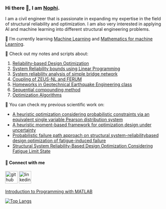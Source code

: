 ### Hi there 👋, I am [Nophi](https://www.linkedin.com/in/nophi-biton/).
I am a civil engineer that is passionate in expanding my expertise in the field of structural reliability and optimization. I am also very interested in applying AI and machine learning into different structural engineering problems.


🌱 I’m currently learning [Machine Learning](https://www.coursera.org/learn/machine-learning/home/info) and [Mathematics for machine Learning](https://www.coursera.org/learn/linear-algebra-machine-learning/home/info). 

👀 Check out my notes and scripts about:
1. [Reliability-based Design Optimization](https://github.com/nophibiton/RBDO-Matlab-Double-Loop.git)
2. [System Reliability bounds using Linear Programming](https://github.com/nophibiton/system-reliability-using-LP)
3. [System reliability analysis of simple bridge network](https://github.com/nophibiton/a-simple-bridge-network-example)
4. [Coupling of ZEUS-NL and FERUM](https://github.com/nophibiton/ZEUS-NL-and-FERUM-coupling)
5. [Homeworks in Geotechnical Earthquake Engineering class](https://github.com/nophibiton/geotechnical-earthquake-engg)
6. [Sequential compounding method](https://github.com/nophibiton/sequential-compounding-method/tree/main)
7. [Optimization Algorithms](https://github.com/nophibiton/optimization-algorithms/tree/main)

📝 You can check my previous scientific work on:
- [A heuristic optimization considering probabilistic constraints via an equivalent single variable Pearson distribution system](https://doi.org/10.1016/j.asoc.2019.03.021)
- [A heuristic moment-based framework for optimization design under uncertainty](https://doi.org/10.1007/s00366-019-00759-4)
- [Probabilistic failure path approach on structural system-reliabilitybased design optimization of fatigue-induced failure](http://www.tara.tcd.ie/bitstream/handle/2262/103435/submission_358.pdf?sequence=1)
- [Structural System Reliability-Based Design Optimization Considering Fatigue Limit State](http://www.i-asem.org/publication_conf/asem23/4.SS/1.MS/[0109].pdf)

#### 🔗 Connect with me
[<img src='https://cdn.jsdelivr.net/npm/simple-icons@3.0.1/icons/github.svg' alt='github' height='40'>](https://github.com/nophibiton)  [<img src='https://cdn.jsdelivr.net/npm/simple-icons@3.0.1/icons/linkedin.svg' alt='linkedin' height='40'>](https://www.linkedin.com/in/nophi-biton/)  

[Introduction to Programming with MATLAB](https://coursera.org/share/8d0c99e4ccdb938b4bedaa2b8358a97b)

[![Top Langs](https://github-readme-stats.vercel.app/api/top-langs/?username=nophibiton)](https://github.com/anuraghazra/github-readme-stats)

